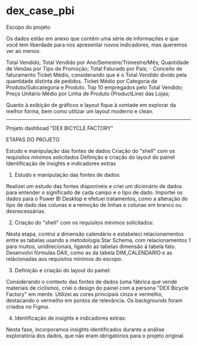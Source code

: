 # dex_case_pbi

Escopo do projeto

Os dados estão em anexo que contém uma série de informações e que você tem liberdade para nos apresentar novos indicadores, mas queremos ver ao menos:

   Total Vendido;
   Total Vendido por Ano/Semestre/Trimestre/Mês;
   Quantidade de Vendas por Tipo de Promoção;
   Total Faturado por País;  - Conceito de faturamento 
   Ticket Médio, considerando que é o Total Vendido divido pela quantidade distinta de pedidos.
   Ticket Médio por Categoria de Produto/Subcategoria e Produto.
   Top 10 empregados pelo Total Vendido;
   Preço Unitário Médio por Linha de Produto (ProductLine) das Lojas;
 

Quanto à exibição de gráficos e layout fique à vontade em explorar da melhor forma, bem como utilizar um layout moderno e clean.


--------------------------------------------------------------------------------------------------------------------------------------------------------------------

Projeto dashboad "DEX BICYCLE FACTORY"


ETAPAS DO PROJETO

Estudo e manipulação das fontes de dados
Criação do "shell" com os requisitos mínimos solicitados
Definição e criação do layout do painel
Identificação de insights e indicadores extras


 1. Estudo e manipulação das fontes de dados:

Realizei um estudo das fontes disponíveis e criei um dicionário de dados para entender o significado de cada campo e o tipo de dado.
Importei os dados para o Power BI Desktop e efetuei tratamentos, como a alteração do tipo de dado das colunas e a remoção de linhas e colunas em branco ou desnecessárias.

 2. Criação do "shell" com os requisitos mínimos solicitados:

Nesta etapa, contrui a dimensão calendário e estabeleci relacionamentos entre as tabelas usando a metodologia Star Schema, com relacionamentos 1 para muitos, unidirecionais, ligando as tabelas dimensão à tabela fato.
Desenvolvi fórmulas DAX, como as da tabela DIM_CALENDARIO e as relácionadas aos requisitos mínimos do escopo.

 3. Definição e criação do layout do painel:

Considerando o contexto das fontes de dados (uma fábrica que vende materiais de ciclismo), criei o design do painel com a persona "DEX Bicycle Factory" em mente.
Utilizei as cores principais cinza e vermelho, destacando o vermelho em pontos de relevância.
Os backgrounds foram criados no Figma.

 4. Identificação de insights e indicadores extras:

Nesta fase, incorporamos insights identificados durante a análise exploratória dos dados, que não eram obrigatórios para o projeto original.
